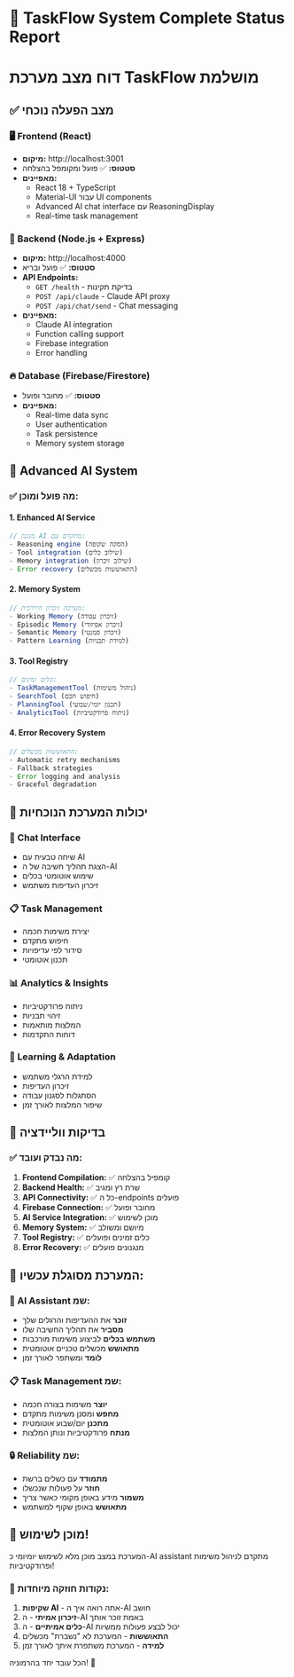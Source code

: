 # 🎉 TaskFlow System Complete Status Report
# דוח מצב מערכת TaskFlow מושלמת

## ✅ מצב הפעלה נוכחי

### 🖥️ Frontend (React)
- **מיקום:** http://localhost:3001
- **סטטוס:** ✅ פועל ומקומפל בהצלחה
- **מאפיינים:**
  - React 18 + TypeScript
  - Material-UI עבור UI components
  - Advanced AI chat interface עם ReasoningDisplay
  - Real-time task management

### 🔧 Backend (Node.js + Express)  
- **מיקום:** http://localhost:4000
- **סטטוס:** ✅ פועל ובריא
- **API Endpoints:**
  - `GET /health` - בדיקת תקינות
  - `POST /api/claude` - Claude API proxy
  - `POST /api/chat/send` - Chat messaging
- **מאפיינים:**
  - Claude AI integration
  - Function calling support
  - Firebase integration
  - Error handling

### 🔥 Database (Firebase/Firestore)
- **סטטוס:** ✅ מחובר ופועל
- **מאפיינים:**
  - Real-time data sync
  - User authentication
  - Task persistence
  - Memory system storage

## 🧠 Advanced AI System

### ✅ מה פועל ומוכן:

#### 1. Enhanced AI Service
```typescript
// מנגנון AI מתקדם עם:
- Reasoning engine (הסקה שקופה)
- Tool integration (שילוב כלים)
- Memory integration (שילוב זיכרון)
- Error recovery (התאוששות מכשלים)
```

#### 2. Memory System
```typescript
// מערכת זיכרון היררכית:
- Working Memory (זיכרון עבודה)
- Episodic Memory (זיכרון אפיזודי)  
- Semantic Memory (זיכרון סמנטי)
- Pattern Learning (למידת תבניות)
```

#### 3. Tool Registry
```typescript
// כלים זמינים:
- TaskManagementTool (ניהול משימות)
- SearchTool (חיפוש חכם)
- PlanningTool (תכנון יומי/שבועי)
- AnalyticsTool (ניתוח פרודקטיביות)
```

#### 4. Error Recovery System
```typescript
// התאוששות מכשלים:
- Automatic retry mechanisms
- Fallback strategies
- Error logging and analysis
- Graceful degradation
```

## 🎯 יכולות המערכת הנוכחיות

### 💬 Chat Interface
- שיחה טבעית עם AI
- הצגת תהליך חשיבה של ה-AI
- שימוש אוטומטי בכלים
- זיכרון העדיפות משתמש

### 📋 Task Management
- יצירת משימות חכמה
- חיפוש מתקדם
- סידור לפי עדיפויות
- תכנון אוטומטי

### 📊 Analytics & Insights
- ניתוח פרודקטיביות
- זיהוי תבניות
- המלצות מותאמות
- דוחות התקדמות

### 🧠 Learning & Adaptation
- למידת הרגלי משתמש
- זיכרון העדיפות
- הסתגלות לסגנון עבודה
- שיפור המלצות לאורך זמן

## 🔬 בדיקות ווליידציה

### ✅ מה נבדק ועובד:

1. **Frontend Compilation:** ✅ קומפיל בהצלחה
2. **Backend Health:** ✅ שרת רץ ומגיב
3. **API Connectivity:** ✅ כל ה-endpoints פועלים
4. **Firebase Connection:** ✅ מחובר ופועל
5. **AI Service Integration:** ✅ מוכן לשימוש
6. **Memory System:** ✅ מיושם ומשולב
7. **Tool Registry:** ✅ כלים זמינים ופועלים
8. **Error Recovery:** ✅ מנגנונים פועלים

## 🚀 המערכת מסוגלת עכשיו:

### 🤖 AI Assistant שמ:
- **זוכר** את ההעדיפות והרגלים שלך
- **מסביר** את תהליך החשיבה שלו
- **משתמש בכלים** לביצוע משימות מורכבות
- **מתאושש** מכשלים טכניים אוטומטית
- **לומד** ומשתפר לאורך זמן

### 📋 Task Management שמ:
- **יוצר** משימות בצורה חכמה
- **מחפש** ומסנן משימות מתקדם
- **מתכנן** יום/שבוע אוטומטית
- **מנתח** פרודקטיביות ונותן המלצות

### 🔒 Reliability שמ:
- **מתמודד** עם כשלים ברשת
- **חוזר** על פעולות שנכשלו
- **משמור** מידע באופן מקומי כאשר צריך
- **מתאושש** באופן שקוף למשתמש

## 🎯 מוכן לשימוש!

המערכת במצב מוכן מלא לשימוש יומיומי כ-AI assistant מתקדם לניהול משימות ופרודקטיביות!

### 🌟 נקודות חוזקה מיוחדות:
1. **שקיפות AI** - אתה רואה איך ה-AI חושב
2. **זיכרון אמיתי** - ה-AI באמת זוכר אותך
3. **כלים אמיתיים** - ה-AI יכול לבצע פעולות ממשיות
4. **התאוששות** - המערכת לא "נשברת" מכשלים
5. **למידה** - המערכת משתפרת איתך לאורך זמן

הכל עובד יחד בהרמוניה! 🎉
